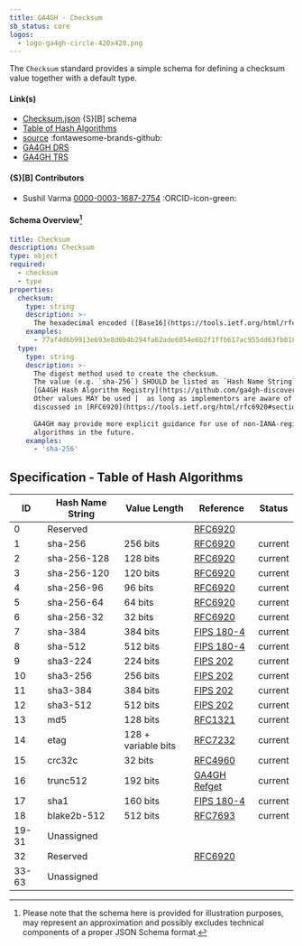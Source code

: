 ```yaml
---
title: GA4GH - Checksum
sb_status: core
logos:
  - logo-ga4gh-circle-420x420.png
---
```


The `Checksum` standard provides a simple schema for defining a checksum value
together with a default type.

<!--more-->

#### Link(s)

* [Checksum.json](/schema_files/json/GA4GH/Checksum.json) {S}[B] schema
* [Table of Hash Algorithms](https://github.com/ga4gh-discovery/ga4gh-checksum/tree/master)
* [source](https://github.com/ga4gh-schemablocks/sb-checksum) :fontawesome-brands-github:
* [GA4GH DRS](https://github.com/ga4gh/data-repository-service-schemas/)
* [GA4GH TRS](https://github.com/ga4gh/tool-registry-service-schemas/)

#### {S}[B] Contributors

* Sushil Varma [0000-0003-1687-2754](https://orcid.org/0000-0003-1687-2754) :ORCID-icon-green:

#### Schema Overview[^1]

<!--schema_block_start-->
```yaml
title: Checksum
description: Checksum
type: object
required:
  - checksum
  - type
properties:
  checksum:
    type: string
    description: >-
      The hexadecimal encoded ([Base16](https://tools.ietf.org/html/rfc4648#section-8)) checksum for the data
    examples:
      - 77af4d6b9913e693e8d0b4b294fa62ade6054e6b2f1ffb617ac955dd63fb0182
  type:
    type: string
    description: >-
      The digest method used to create the checksum.
      The value (e.g. `sha-256`) SHOULD be listed as `Hash Name String` in the 
      [GA4GH Hash Algorithm Registry](https://github.com/ga4gh-discovery/ga4gh-checksum/blob/master/hash-alg.csv).
      Other values MAY be used |  as long as implementors are aware of the issues
      discussed in [RFC6920](https://tools.ietf.org/html/rfc6920#section-9.4).
      
      GA4GH may provide more explicit guidance for use of non-IANA-registered
      algorithms in the future.
    examples:
      - 'sha-256'
```
<!--schema_block_end-->

## Specification - Table of Hash Algorithms

ID | Hash Name String | Value Length | Reference | Status
---|------------------|--------------|-----------|-------
0 | Reserved |  | [RFC6920](http://www.iana.org/go/rfc6920) | 
1 | sha-256 | 256 bits | [RFC6920](http://www.iana.org/go/rfc6920) | current
2 | sha-256-128 | 128 bits | [RFC6920](http://www.iana.org/go/rfc6920) | current
3 | sha-256-120 | 120 bits | [RFC6920](http://www.iana.org/go/rfc6920) | current
4 | sha-256-96 | 96 bits | [RFC6920](http://www.iana.org/go/rfc6920) | current
5 | sha-256-64 | 64 bits | [RFC6920](http://www.iana.org/go/rfc6920) | current
6 | sha-256-32 | 32 bits | [RFC6920](http://www.iana.org/go/rfc6920) | current
7 | sha-384 | 384 bits | [FIPS 180-4](https://dx.doi.org/10.6028/NIST.FIPS.180-4) | current
8 | sha-512 | 512 bits | [FIPS 180-4](https://dx.doi.org/10.6028/NIST.FIPS.180-4) | current
9 | sha3-224 | 224 bits | [FIPS 202](https://dx.doi.org/10.6028/NIST.FIPS.202) | current
10 | sha3-256 | 256 bits | [FIPS 202](https://dx.doi.org/10.6028/NIST.FIPS.202) | current
11 | sha3-384 | 384 bits | [FIPS 202](https://dx.doi.org/10.6028/NIST.FIPS.202) | current
12 | sha3-512 | 512 bits | [FIPS 202](https://dx.doi.org/10.6028/NIST.FIPS.202) | current
13 | md5 | 128 bits | [RFC1321](https://www.ietf.org/rfc/rfc1321.txt) | current
14 | etag | 128 + variable bits | [RFC7232](https://tools.ietf.org/html/rfc7232#section-2.3) | current
15 | crc32c | 32 bits | [RFC4960](https://tools.ietf.org/html/rfc4960#appendix-B) | current
16 | trunc512 | 192 bits | [GA4GH Refget](https://samtools.github.io/hts-specs/refget.html#trunc512-algorithm-details) | current
17 | sha1 | 160 bits | [FIPS 180-4](https://dx.doi.org/10.6028/NIST.FIPS.180-4) | current
18 | blake2b-512 | 512 bits | [RFC7693](https://tools.ietf.org/html/rfc7693) | current
19-31 | Unassigned |  |  | 
32 | Reserved |  | [RFC6920](http://www.iana.org/go/rfc6920) | 
33-63 | Unassigned |  |  | 



[^1]: Please note that the schema here is provided for illustration purposes,
may represent an approximation and possibly excludes technical components of a
proper JSON Schema format.

